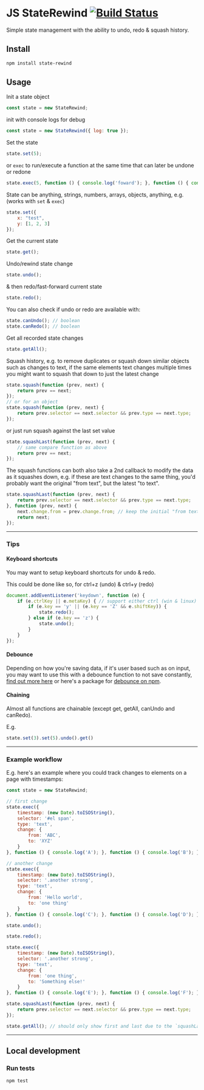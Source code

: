 # JS StateRewind [![Build Status](https://travis-ci.org/stilliard/js-state-rewind.svg?branch=master)](https://travis-ci.org/stilliard/js-state-rewind)

Simple state management with the ability to undo, redo & squash history.

## Install

```sh
npm install state-rewind
```

## Usage

Init a state object
```js
const state = new StateRewind;
```
init with console logs for debug
```js
const state = new StateRewind({ log: true });
```

Set the state
```js
state.set(5);
```
or `exec` to run/execute a function at the same time that can later be undone or redone
```js
state.exec(5, function () { console.log('foward'); }, function () { console.log('backward'); });
```

State can be anything, strings, numbers, arrays, objects, anything, e.g. (works with `set` & `exec`)
```js
state.set({
    x: "test",
    y: [1, 2, 3]
});
```

Get the current state
```js
state.get();
```

Undo/rewind state change
```js
state.undo();
```

& then redo/fast-forward current state
```js
state.redo();
```

You can also check if undo or redo are available with:
```js
state.canUndo(); // boolean
state.canRedo(); // boolean
```

Get all recorded state changes
```js
state.getAll();
```

Squash history, e.g. to remove duplicates or squash down similar objects such as changes to text, if the same elements text changes multiple times you might want to squash that down to just the latest change
```js
state.squash(function (prev, next) {
    return prev == next;
});
// or for an object
state.squash(function (prev, next) {
    return prev.selector == next.selector && prev.type == next.type;
});
```
or just run squash against the last set value
```js
state.squashLast(function (prev, next) {
    // same compare function as above
    return prev == next;
});
```
The squash functions can both also take a 2nd callback to modify the data as it squashes down,
e.g. if these are text changes to the same thing, you'd probably want the original "from text", but the latest "to text".
```js
state.squashLast(function (prev, next) {
    return prev.selector == next.selector && prev.type == next.type;
}, function (prev, next) {
    next.change.from = prev.change.from; // keep the initial "from text" as we squash down to the latest "to text"
    return next;
});
```

-----------------------

### Tips

#### Keyboard shortcuts

You may want to setup keyboard shortcuts for undo & redo.

This could be done like so, for ctrl+z (undo) & ctrl+y (redo)
```js
document.addEventListener('keydown', function (e) {
    if (e.ctrlKey || e.metaKey) { // support either ctrl (win & linux) or cmd (mac)
        if (e.key == 'y' || (e.key == 'Z' && e.shiftKey)) {
            state.redo();
        } else if (e.key == 'z') {
            state.undo();
        }
    }
});
```

#### Debounce

Depending on how you're saving data, if it's user based such as on input, you may want to use this with a debounce function to not save constantly, [find out more here](https://davidwalsh.name/javascript-debounce-function) or here's a package for [debounce on npm](https://www.npmjs.com/package/debounce).

#### Chaining

Almost all functions are chainable (except get, getAll, canUndo and canRedo).

E.g.
```js
state.set(3).set(5).undo().get()
```

-----------------------

### Example workflow

E.g. here's an example where you could track changes to elements on a page with timestamps:

```js
const state = new StateRewind;

// first change
state.exec({
    timestamp: (new Date).toISOString(),
    selector: '#el span',
    type: 'text',
    change: {
        from: 'ABC',
        to: 'XYZ'
    }
}, function () { console.log('A'); }, function () { console.log('B'); });

// another change
state.exec({
    timestamp: (new Date).toISOString(),
    selector: '.another strong',
    type: 'text',
    change: {
        from: 'Hello world',
        to: 'one thing'
    }
}, function () { console.log('C'); }, function () { console.log('D'); });

state.undo();

state.redo();

state.exec({
    timestamp: (new Date).toISOString(),
    selector: '.another strong',
    type: 'text',
    change: {
        from: 'one thing',
        to: 'Something else!'
    }
}, function () { console.log('E'); }, function () { console.log('F'); });

state.squashLast(function (prev, next) {
    return prev.selector == next.selector && prev.type == next.type;
});

state.getAll(); // should only show first and last due to the `squashLast` replacing the last 2
```

-----------------------

## Local development

### Run tests

```sh
npm test
```
